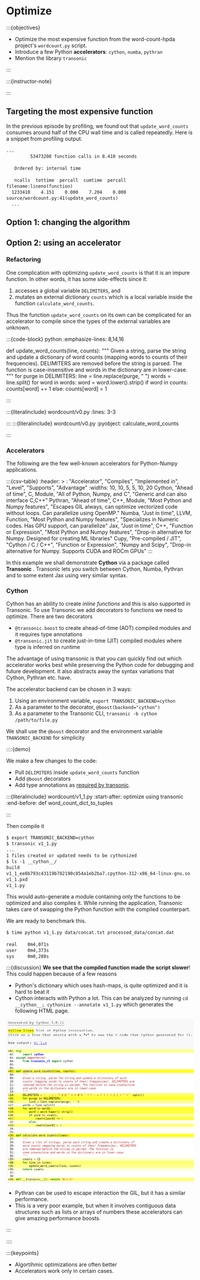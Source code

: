 # Optimize
:::{objectives}

- Optimize the most expensive function from the word-count-hpda project's `wordcount.py` script.
- Introduce a few Python **accelerators**: `cython`, `numba`, `pythran`
- Mention the library `transonic`

:::

:::{instructor-note}

:::

## Targeting the most expensive function

In the previous episode by profiling, we found out that `update_word_counts`
consumes around half of the CPU wall time and is called repeatedly. Here is
a snippet from profiling output.

```
...
         53473208 function calls in 8.410 seconds

   Ordered by: internal time

   ncalls  tottime  percall  cumtime  percall filename:lineno(function)
  1233410    4.151    0.000    7.204    0.000 source/wordcount.py:41(update_word_counts)
  ...
```

## Option 1: changing the algorithm

## Option 2: using an accelerator

### Refactoring

One complication with optimizing `update_word_counts` is that it is an
impure function. In other words, it has some side-effects since it:

1. accesses a global variable `DELIMITERS`, and
1. mutates an external dictionary `counts` which is a local variable
   inside the function `calculate_word_counts`.

Thus the function `update_word_counts` on its own can be complicated for
an accelerator to compile since the types of the external variables are unknown. 

:::{code-block} python
:emphasize-lines: 8,14,16

def update_word_counts(line, counts):
    """
    Given a string, parse the string and update a dictionary of word
    counts (mapping words to counts of their frequencies). DELIMITERS are
    removed before the string is parsed. The function is case-insensitive
    and words in the dictionary are in lower-case.
    """
    for purge in DELIMITERS:
        line = line.replace(purge, " ")
    words = line.split()
    for word in words:
        word = word.lower().strip()
        if word in counts:
            counts[word] += 1
        else:
            counts[word] = 1


:::


:::{literalinclude} wordcount/v0.py
:lines: 3-3

:::
:::{literalinclude} wordcount/v0.py
:pyobject: calculate_word_counts

:::

<!-- One possible way to avoid side-effects is to fold all the above
inside `calculate_word_counts` function.

:::{literalinclude} wordcount/v1_0.py
:pyobject: calculate_word_counts

::: -->

### Accelerators

The following are the few well-known accelerators for Python-Numpy applications.

:::{csv-table}
:header: >
:    "Accelerator", "Compiles", "Implemented in", "Level",  "Supports", "Advantage"
:widths: 10, 10, 5, 5, 10, 20
Cython, "Ahead of time", C, Module, "All of Python, Numpy, and C", "Generic and can also interface C,C++"
Pythran, "Ahead of time", C++, Module, "Most Python and Numpy features", "Escapes GIL always, can optimize vectorized code without loops. Can parallelize using OpenMP."
Numba, "Just in time", LLVM, Function, "Most Python and Numpy features", "Specializes in Numeric codes. Has GPU support, can parallelize"
Jax, "Just in time", C++, "Function or Expression", "Most Python and Numpy features", "Drop-in alternative for Numpy. Designed for creating ML libraries"
Cupy, "Pre-compiled / JIT", "Cython / C / C++", "Function or Expression", "Numpy and Scipy", "Drop-in alternative for Numpy. Supports CUDA and ROCm GPUs"
:::

In this example we shall demonstrate **Cython** via a package called
**Transonic** . Transonic lets you switch between Cython, Numba, Pythran and to some extent
Jax using very similar syntax.

### Cython

Cython has an ability to create _inline functions_ and this is also supported in 
Transonic. To use Transonic we add decorators to functions we need to optimize.
There are two decorators

- `@transonic.boost` to create ahead-of-time (AOT) compiled modules and it requires type annotations
- `@transonic.jit` to create just-in-time (JIT) compiled modules where type is inferred on runtime

The advantage of using transonic is that you can quickly find out which accelerator works best
while preserving the Python code for debugging and future development. It also abstracts away the
syntax variations that Cython, Pythran etc. have.

The accelerator backend can be chosen in 3 ways:

1. Using an environment variable, `export TRANSONIC_BACKEND=cython`
1. As a parameter to the decorator, `@boost(backend="cython")`
1. As a parameter to the Transonic CLI, `transonic -b cython /path/to/file.py`

We shall use the `@boost` decorator and the environment variable `TRANSONIC_BACKEND` for simplicity

::::{demo}

We make a few changes to the code:

- Pull `DELIMITERS` inside `update_word_counts` function
- Add `@boost` decorators
- Add type annotations as [required by transonic](https://transonic.readthedocs.io/en/latest/examples/type_hints.html).

:::{literalinclude} wordcount/v1_1.py
:start-after: optimize using transonic
:end-before: def word_count_dict_to_tuples

:::

Then compile it

```console
$ export TRANSONIC_BACKEND=cython
$ transonic v1_1.py 
...
1 files created or updated needs to be cythonized
$ ls -1 __cython__/
build
v1_1_ee8b793c43119b782190c854a1eb2ba7.cpython-312-x86_64-linux-gnu.so
v1_1.pxd
v1_1.py
```

This would auto-generate a module containing only the functions to be optimized and also compiles it.
While running the application, Transonic takes care of swapping the Python function with the compiled
counterpart.

We are ready to benchmark this.

```console
$ time python v1_1.py data/concat.txt processed_data/concat.dat

real    0m4,071s
user    0m4,373s
sys     0m0,288s
```


:::{discussion}
**We see that the compiled function made the script slower**! This could happen because of a few reasons
- Python's dictionary which uses hash-maps, is quite optimized and it is hard to beat it
- Cython interacts with Python a lot. This can be analyzed by running `cd __cython__; cythonize --annotate v1_1.py`
  which generates the following HTML page.

![](./img/Cython_v1_1_py.png)

- Pythran can be used to escape interaction the GIL, but it has a similar performance.
- This is a very poor example, but when it involves contiguous data structures such as lists or arrays of numbers
  these accelerators can give amazing performance boosts.

:::

::::


:::{keypoints}

- Algortihmic optimizations are often better
- Accelerators work only in certain cases.